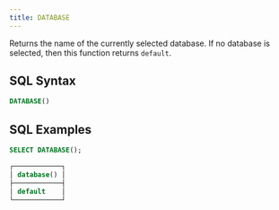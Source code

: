 ```yaml
---
title: DATABASE
---
```


Returns the name of the currently selected database. If no database is selected, then this function returns `default`.

## SQL Syntax

```sql
DATABASE()
```

## SQL Examples

```sql
SELECT DATABASE();

┌────────────┐
│ database() │
├────────────┤
│ default    │
└────────────┘
```